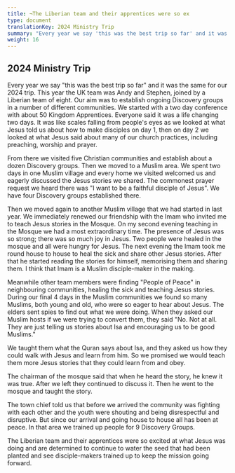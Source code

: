 ```yaml
---
title: ¬The Liberian team and their apprentices were so ex
type: document
translationKey: 2024 Ministry Trip
summary: "Every year we say 'this was the best trip so far' and it was the same for our 2024 trip. This year the UK team was Andy and Stephen, joined by a Liberian team of eight. Our aim was to establish ongoing Discovery groups in a number of different communities. We started with a two day conference with about 50 Kingdom Apprentices. Everyone said it was a life changing two days. It was like scales falling from people's eyes as we looked at what Jesus told us about how to make disciples on day 1, then on day 2 we looked at what Jesus said about many of our church practices, including preaching, worship and prayer."
weight: 16
---
```


## 2024 Ministry Trip

Every year we say "this was the best trip so far" and it was the same for our 2024 trip. This year the UK team was Andy and Stephen, joined by a Liberian team of eight. Our aim was to establish ongoing Discovery groups in a number of different communities. We started with a two day conference with about 50 Kingdom Apprentices. Everyone said it was a life changing two days. It was like scales falling from people's eyes as we looked at what Jesus told us about how to make disciples on day 1, then on day 2 we looked at what Jesus said about many of our church practices, including preaching, worship and prayer.

From there we visited five Christian communities and establish about a dozen Discovery groups. Then we moved to a Muslim area. We spent two days in one Muslim village and every home we visited welcomed us and eagerly discussed the Jesus stories we shared. The commonest prayer request we heard there was "I want to be a faithful disciple of Jesus". We have four Discovery groups established there.

Then we moved again to another Muslim village that we had started in last year. We immediately renewed our friendship with the Imam who invited me to teach Jesus stories in the Mosque. On my second evening teaching in the Mosque we had a most extraordinary time. The presence of Jesus was so strong; there was so much joy in Jesus. Two people were healed in the mosque and all were hungry for Jesus. The next evening the Imam took me round house to house to heal the sick and share other Jesus stories. After that he started reading the stories for himself, memorising them and sharing them. I think that Imam is a Muslim disciple-maker in the making.

Meanwhile other team members were finding "People of Peace" in neighbouring communities, healing the sick and teaching Jesus stories. During our final 4 days in the Muslim communities we found so many Muslims, both young and old, who were so eager to hear about Jesus. The elders sent spies to find out what we were doing. When they asked our Muslim hosts if we were trying to convert them, they said "No. Not at all. They are just telling us stories about Isa and encouraging us to be good Muslims."

We taught them what the Quran says about Isa, and they asked us how they could walk with Jesus and learn from him. So we promised we would teach them more Jesus stories that they could learn from and obey.

The chairman of the mosque said that when he heard the story, he knew it was true. After we left they continued to discuss it. Then he went to the mosque and taught the story.

The town chief told us that before we arrived the community was fighting with each other and the youth were shouting and being disrespectful and disruptive. But since our arrival and going house to house all has been at peace. In that area we trained up people for 9 Discovery Groups.

The Liberian team and their apprentices were so excited at what Jesus was doing and are determined to continue to water the seed that had been planted and see disciple-makers trained up to keep the mission going forward.

